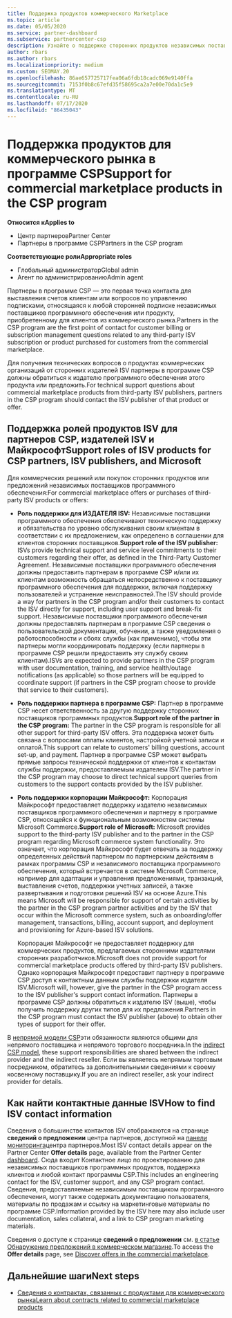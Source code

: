 ```yaml
---
title: Поддержка продуктов коммерческого Marketplace
ms.topic: article
ms.date: 05/05/2020
ms.service: partner-dashboard
ms.subservice: partnercenter-csp
description: Узнайте о поддержке сторонних продуктов независимых поставщиков программного обеспечения или подписок в коммерческом рынке программы CSP.
author: rbars
ms.author: rbars
ms.localizationpriority: medium
ms.custom: SEOMAY.20
ms.openlocfilehash: 86ae657725717fea06a6fdb18cadc069e9140ffa
ms.sourcegitcommit: 7153f0b8c67efd35f58695ca2a7e00e70da1c5e9
ms.translationtype: MT
ms.contentlocale: ru-RU
ms.lasthandoff: 07/17/2020
ms.locfileid: "86435043"
---
```

# <a name="support-for-commercial-marketplace-products-in-the-csp-program"></a><span data-ttu-id="f748f-103">Поддержка продуктов для коммерческого рынка в программе CSP</span><span class="sxs-lookup"><span data-stu-id="f748f-103">Support for commercial marketplace products in the CSP program</span></span>

<span data-ttu-id="f748f-104">**Относится к**</span><span class="sxs-lookup"><span data-stu-id="f748f-104">**Applies to**</span></span>

- <span data-ttu-id="f748f-105">Центр партнеров</span><span class="sxs-lookup"><span data-stu-id="f748f-105">Partner Center</span></span>
- <span data-ttu-id="f748f-106">Партнеры в программе CSP</span><span class="sxs-lookup"><span data-stu-id="f748f-106">Partners in the CSP program</span></span>

<span data-ttu-id="f748f-107">**Соответствующие роли**</span><span class="sxs-lookup"><span data-stu-id="f748f-107">**Appropriate roles**</span></span>

- <span data-ttu-id="f748f-108">Глобальный администратор</span><span class="sxs-lookup"><span data-stu-id="f748f-108">Global admin</span></span>
- <span data-ttu-id="f748f-109">Агент по администрированию</span><span class="sxs-lookup"><span data-stu-id="f748f-109">Admin agent</span></span>

<span data-ttu-id="f748f-110">Партнеры в программе CSP — это первая точка контакта для выставления счетов клиентам или вопросов по управлению подписками, относящаяся к любой сторонней подписке независимых поставщиков программного обеспечения или продукту, приобретенному для клиентов из коммерческого рынка.</span><span class="sxs-lookup"><span data-stu-id="f748f-110">Partners in the CSP program are the first point of contact for customer billing or subscription management questions related to any third-party ISV subscription or product purchased for customers from the commercial marketplace.</span></span>

<span data-ttu-id="f748f-111">Для получения технических вопросов о продуктах коммерческих организаций от сторонних издателей ISV партнеры в программе CSP должны обратиться к издателю программного обеспечения этого продукта или предложить.</span><span class="sxs-lookup"><span data-stu-id="f748f-111">For technical support questions about commercial marketplace products from third-party ISV publishers, partners in the CSP program should contact the ISV publisher of that product or offer.</span></span>

## <a name="support-roles-of-isv-products-for-csp-partners-isv-publishers-and-microsoft"></a><span data-ttu-id="f748f-112">Поддержка ролей продуктов ISV для партнеров CSP, издателей ISV и Майкрософт</span><span class="sxs-lookup"><span data-stu-id="f748f-112">Support roles of ISV products for CSP partners, ISV publishers, and Microsoft</span></span>

<span data-ttu-id="f748f-113">Для коммерческих решений или покупок сторонних продуктов или предложений независимых поставщиков программного обеспечения:</span><span class="sxs-lookup"><span data-stu-id="f748f-113">For commercial marketplace offers or purchases of third-party ISV products or offers:</span></span>

- <span data-ttu-id="f748f-114">**Роль поддержки для ИЗДАТЕЛЯ ISV:** Независимые поставщики программного обеспечения обеспечивают техническую поддержку и обязательства по уровню обслуживания своим клиентам в соответствии с их предложением, как определено в соглашении для клиентов сторонних поставщиков.</span><span class="sxs-lookup"><span data-stu-id="f748f-114">**Support role of the ISV publisher:** ISVs provide technical support and service level commitments to their customers regarding their offer, as defined in the Third-Party Customer Agreement.</span></span> <span data-ttu-id="f748f-115">Независимые поставщики программного обеспечения должны предоставить партнерам в программе CSP и/или их клиентам возможность обращаться непосредственно к поставщику программного обеспечения для поддержки, включая поддержку пользователей и устранение неисправностей.</span><span class="sxs-lookup"><span data-stu-id="f748f-115">The ISV should provide a way for partners in the CSP program and/or their customers to contact the ISV directly for support, including user support and break-fix support.</span></span> <span data-ttu-id="f748f-116">Независимые поставщики программного обеспечения должны предоставлять партнерам в программе CSP сведения о пользовательской документации, обучении, а также уведомления о работоспособности и сбоях службы (как применимо), чтобы эти партнеры могли координировать поддержку (если партнеры в программе CSP решили предоставить эту службу своим клиентам).</span><span class="sxs-lookup"><span data-stu-id="f748f-116">ISVs are expected to provide partners in the CSP program with user documentation, training, and service health/outage notifications (as applicable) so those partners will be equipped to coordinate support (if partners in the CSP program choose to provide that service to their customers).</span></span>

- <span data-ttu-id="f748f-117">**Роль поддержки партнера в программе CSP:** Партнер в программе CSP несет ответственность за другую поддержку сторонних поставщиков программных продуктов.</span><span class="sxs-lookup"><span data-stu-id="f748f-117">**Support role of the partner in the CSP program:** The partner in the CSP program is responsible for all other support for third-party ISV offers.</span></span> <span data-ttu-id="f748f-118">Эта поддержка может быть связана с вопросами оплаты клиентов, настройкой учетной записи и оплатой.</span><span class="sxs-lookup"><span data-stu-id="f748f-118">This support can relate to customers' billing questions, account set-up, and payment.</span></span> <span data-ttu-id="f748f-119">Партнер в программе CSP может выбрать прямые запросы технической поддержки от клиентов к контактам службы поддержки, предоставляемым издателем ISV.</span><span class="sxs-lookup"><span data-stu-id="f748f-119">The partner in the CSP program may choose to direct technical support queries from customers to the support contacts provided by the ISV publisher.</span></span>

- <span data-ttu-id="f748f-120">**Роль поддержки корпорации Майкрософт:** Корпорация Майкрософт предоставляет поддержку издателю независимых поставщиков программного обеспечения и партнеру в программе CSP, относящейся к функциональным возможностям системы Microsoft Commerce.</span><span class="sxs-lookup"><span data-stu-id="f748f-120">**Support role of Microsoft:** Microsoft provides support to the third-party ISV publisher and to the partner in the CSP program regarding Microsoft commerce system functionality.</span></span> <span data-ttu-id="f748f-121">Это означает, что корпорация Майкрософт будет отвечать за поддержку определенных действий партнером по партнерским действиям в рамках программы CSP и независимого поставщика программного обеспечения, который встречается в системе Microsoft Commerce, например для адаптации и управления предложениями, транзакций, выставления счетов, поддержки учетных записей, а также развертывания и подготовки решений ISV на основе Azure.</span><span class="sxs-lookup"><span data-stu-id="f748f-121">This means Microsoft will be responsible for support of certain activities by the partner in the CSP program partner activities and by the ISV that occur within the Microsoft commerce system, such as onboarding/offer management, transactions, billing, account support, and deployment and provisioning for Azure-based ISV solutions.</span></span>

    <span data-ttu-id="f748f-122">Корпорация Майкрософт не предоставляет поддержку для коммерческих продуктов, предлагаемых сторонними издателями сторонних разработчиков.</span><span class="sxs-lookup"><span data-stu-id="f748f-122">Microsoft does not provide support for commercial marketplace products offered by third-party ISV publishers.</span></span> <span data-ttu-id="f748f-123">Однако корпорация Майкрософт предоставит партнеру в программе CSP доступ к контактным данным службы поддержки издателя ISV.</span><span class="sxs-lookup"><span data-stu-id="f748f-123">Microsoft will, however, give the partner in the  CSP program access to the ISV publisher's support contact information.</span></span> <span data-ttu-id="f748f-124">Партнеры в программе CSP должны обратиться к издателю ISV (выше), чтобы получить поддержку других типов для их предложения.</span><span class="sxs-lookup"><span data-stu-id="f748f-124">Partners in the CSP program must contact the ISV publisher (above) to obtain other types of support for their offer.</span></span>

<span data-ttu-id="f748f-125">В [непрямой модели CSP](csp-overview.md#indirect-model)эти обязанности являются общими для непрямого поставщика и непрямого торгового посредника.</span><span class="sxs-lookup"><span data-stu-id="f748f-125">In the [indirect CSP model](csp-overview.md#indirect-model), these support responsibilities are shared between the indirect provider and the indirect reseller.</span></span> <span data-ttu-id="f748f-126">Если вы являетесь непрямым торговым посредником, обратитесь за дополнительными сведениями к своему косвенному поставщику.</span><span class="sxs-lookup"><span data-stu-id="f748f-126">If you are an indirect reseller, ask your indirect provider for details.</span></span>

## <a name="how-to-find-isv-contact-information"></a><span data-ttu-id="f748f-127">Как найти контактные данные ISV</span><span class="sxs-lookup"><span data-stu-id="f748f-127">How to find ISV contact information</span></span>

<span data-ttu-id="f748f-128">Сведения о большинстве контактов ISV отображаются на странице **сведений о предложении** центра партнеров, доступной на [панели мониторинга](https://partner.microsoft.com/dashboard)центра партнеров.</span><span class="sxs-lookup"><span data-stu-id="f748f-128">Most ISV contact details appear on the Partner Center **Offer details** page, available from the Partner Center [dashboard](https://partner.microsoft.com/dashboard).</span></span> <span data-ttu-id="f748f-129">Сюда входит Контактное лицо по проектированию для независимых поставщиков программных продуктов, поддержка клиентов и любой контакт программы CSP.</span><span class="sxs-lookup"><span data-stu-id="f748f-129">This includes an engineering contact for the ISV, customer support, and any CSP program contact.</span></span> <span data-ttu-id="f748f-130">Сведения, предоставляемые независимым поставщиком программного обеспечения, могут также содержать документацию пользователя, материалы по продажам и ссылку на маркетинговые материалы по программе CSP.</span><span class="sxs-lookup"><span data-stu-id="f748f-130">Information provided by the ISV here may also include user documentation, sales collateral, and a link to CSP program marketing materials.</span></span>

<span data-ttu-id="f748f-131">Сведения о доступе к странице **сведений о предложении** см. [в статье Обнаружение предложений в коммерческом магазине](csp-commercial-marketplace-discover.md#view-marketplace-offers-in-partner-center).</span><span class="sxs-lookup"><span data-stu-id="f748f-131">To access the **Offer details** page, see [Discover offers in the commercial marketplace](csp-commercial-marketplace-discover.md#view-marketplace-offers-in-partner-center).</span></span>

## <a name="next-steps"></a><span data-ttu-id="f748f-132">Дальнейшие шаги</span><span class="sxs-lookup"><span data-stu-id="f748f-132">Next steps</span></span>

- [<span data-ttu-id="f748f-133">Сведения о контрактах, связанных с продуктами для коммерческого рынка</span><span class="sxs-lookup"><span data-stu-id="f748f-133">Learn about contracts related to commercial marketplace products</span></span>](csp-commercial-marketplace-contracting.md)
